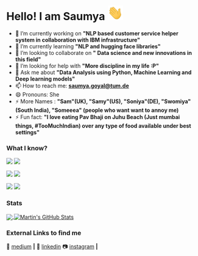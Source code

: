 <!--[![Header](https://github.com/saumyagoyal95/saumyagoyal95/blob/799adf2f386a8d68fb42e6806c40895cdfffb009/women-in-data-science-and-stem.jpg "Header")](https://www.linkedin.com/in/saumyaagoyal/)
-->

# Hello! I am Saumya <img src="https://github.com/saumyagoyal95/saumyagoyal95/blob/b818d448a477b2645f428ecd0a2045c2c8baec26/wave.gif" width="40px">

<!--
**saumyagoyal95/saumyagoyal95** is a ✨ _special_ ✨ repository because its `README.md` (this file) appears on your GitHub profile.
-->

- 🔭 I’m currently working on <b>"NLP based customer service helper system in collaboration with IBM infrastructure"</b>
- 🌱 I’m currently learning  <b>"NLP and hugging face libraries"</b>
- 👯 I’m looking to collaborate on <b>" Data science and new innovations in this field"</b>
- 🤔 I’m looking for help with <b>"More discipline in my life :P"</b>
- 💬 Ask me about <b>"Data Analysis using Python, Machine Learning and Deep learning models"</b> 
- 📫 How to reach me: <b>saumya.goyal@tum.de</b>
- 😄 Pronouns: She 
- ⚡ More Names : <b>"Sam"(UK), "Samy"(US), "Soniya"(DE), "Swomiya"(South India), "Someeea" (people who want want to annoy me)</b>
- ⚡ Fun fact: <b>"I love eating Pav Bhaji on Juhu Beach (Just mumbai things, #TooMuchIndian) over any type of food available under best settings"</b>

### What I know?
![](https://img.shields.io/badge/Language-Python-informational??style=for-the-badge&color=red)
![](https://img.shields.io/badge/Language-R-informational??style=for-the-badge&color=red)

![](https://img.shields.io/badge/Editor-SublimeText-informational??style=for-the-badge&color=red)
![](https://img.shields.io/badge/Environment-JupyterNotebooks-informational??style=for-the-badge&color=red)

![](https://img.shields.io/badge/Tools-Docker-informational??style=for-the-badge&color=red)
![](https://img.shields.io/badge/Cloud-AWS-informational??style=for-the-badge&color=red)


### Stats

<a href="https://github.com/saumyagoyal95">
  <img align="center" src="https://github-readme-stats.vercel.app/api/top-langs/?username=saumyagoyal95&hide=java,html,tex&title_color=ffffff&text_color=c9cacc&icon_color=2bbc8a&bg_color=1d1f21&langs_count=3" />
</a>
<a href="https://github.com/saumyagoyal95">
  <img align="center" src="https://github-readme-stats.vercel.app/api?username=saumyagoyal95&show_icons=true&line_height=27&count_private=true&title_color=ffffff&text_color=c9cacc&icon_color=2bbc8a&bg_color=1d1f21" alt="Martin's GitHub Stats" />
</a>


</a>    


### External Links to find me

📰 [medium][medium] **|** 
👔 [linkedin][linkedin]
📷 [instagram][instagram] **|** 

[medium]: https://saumyagoyal.medium.com
[instagram]:  https://www.instagram.com/_saumya_g
[linkedin]: https://www.linkedin.com/in/saumyaagoyal


